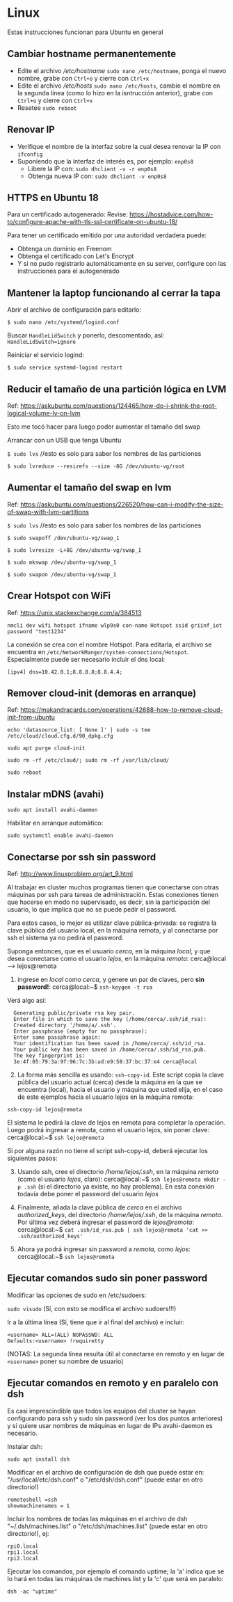 # Linux

Estas instrucciones funcionan para Ubuntu en general

## Cambiar hostname permanentemente

- Edite el archivo */etc/hostname* `sudo nano /etc/hostname`, ponga el nuevo nombre, grabe con `Ctrl+o` y cierre con `Ctrl+x`
- Edite el archivo */etc/hosts* `sudo nano /etc/hosts`, cambie el nombre en la segunda línea (como lo hizo en la isntrucción anterior), grabe con `Ctrl+o` y cierre con `Ctrl+x`
- Resetee `sudo reboot`

## Renovar IP

- Verifique el nombre de la interfaz sobre la cual desea renovar la IP con `ifconfig`
- Suponiendo que la interfaz de interés es, por ejemplo: `enp0s8`
  - Libere la IP con: `sudo dhclient -v -r enp0s8`
  - Obtenga nueva IP con: `sudo dhclient -v enp0s8`

## HTTPS en Ubuntu 18

Para un certificado autogenerado:
Revise: https://hostadvice.com/how-to/configure-apache-with-tls-ssl-certificate-on-ubuntu-18/

Para tener un certificado emitido por una autoridad verdadera puede:
- Obtenga un dominio en Freenom
- Obtenga el certificado con Let's Encrypt
- Y si no pudo registrarlo automáticamente en su server, configure con las instrucciones para el autogenerado

## Mantener la laptop funcionando al cerrar la tapa

Abrir el archivo de configuración para editarlo:

`$ sudo nano /etc/systemd/logind.conf`

Buscar `HandleLidSwitch` y ponerlo, descomentado, así: `HandleLidSwitch=ignore`

Reiniciar el servicio logind:

`$ sudo service systemd-logind restart`

## Reducir el tamaño de una partición lógica en LVM

Ref: https://askubuntu.com/questions/124465/how-do-i-shrink-the-root-logical-volume-lv-on-lvm

Esto me tocó hacer para luego poder aumentar el tamaño del swap

Arrancar con un USB que tenga Ubuntu

`$ sudo lvs` //esto es solo para saber los nombres de las particiones

`$ sudo lvreduce --resizefs --size -8G /dev/ubuntu-vg/root`


## Aumentar el tamaño del swap en lvm

Ref: https://askubuntu.com/questions/226520/how-can-i-modify-the-size-of-swap-with-lvm-partitions

`$ sudo lvs` //esto es solo para saber los nombres de las particiones

`$ sudo swapoff /dev/ubuntu-vg/swap_1`

`$ sudo lvresize -L+8G /dev/ubuntu-vg/swap_1`

`$ sudo mkswap /dev/ubuntu-vg/swap_1`

`$ sudo swapon /dev/ubuntu-vg/swap_1`

## Crear Hotspot con WiFi

Ref: https://unix.stackexchange.com/a/384513

`nmcli dev wifi hotspot ifname wlp9s0 con-name Hotspot ssid griinf_iot password "test1234"`

La conexión se crea con el nombre Hotspot. Para editarla, el archivo se encuentra en `/etc/NetworkManger/system-connections/Hotspot`. Especialmente puede ser necesario incluir el dns local:

`[ipv4]
dns=10.42.0.1;8.8.8.8;8.8.4.4;`

## Remover cloud-init (demoras en arranque)

Ref: https://makandracards.com/operations/42688-how-to-remove-cloud-init-from-ubuntu

`echo 'datasource_list: [ None ]' | sudo -s tee /etc/cloud/cloud.cfg.d/90_dpkg.cfg`

`sudo apt purge cloud-init`

`sudo rm -rf /etc/cloud/; sudo rm -rf /var/lib/cloud/`

`sudo reboot`

## Instalar mDNS (avahi)

`sudo apt install avahi-daemon`

Habilitar en arranque automàtico:

`sudo systemctl enable avahi-daemon`

## Conectarse por ssh sin password

Ref: http://www.linuxproblem.org/art_9.html

Al trabajar en cluster muchos programas tienen que conectarse con otras máquinas por ssh para tareas de administración. Estas conexiones tienen que hacerse en modo no supervisado, es decir, sin la participación del usuario, lo que implica que no se puede pedir el password.

Para estos casos, lo mejor es utilizar clave pública-privada: se registra la clave pública del usuario local, en la máquina remota, y al conectarse por ssh el sistema ya no pedirá el password.

Suponga entonces, que es el usuario *cerca*, en la máquina *local*, y que desea conectarse como el usuario *lejos*, en la máquina *remota*: cerca@local --> lejos@remota

1) ingrese en *local* como *cerca*, y genere un par de claves, pero **sin password!**: cerca@local:~$ `ssh-keygen -t rsa`

Verá algo así:
```
  Generating public/private rsa key pair.
  Enter file in which to save the key (/home/cerca/.ssh/id_rsa): 
  Created directory '/home/a/.ssh'.
  Enter passphrase (empty for no passphrase): 
  Enter same passphrase again: 
  Your identification has been saved in /home/cerca/.ssh/id_rsa.
  Your public key has been saved in /home/cerca/.ssh/id_rsa.pub.
  The key fingerprint is:
  3e:4f:05:79:3a:9f:96:7c:3b:ad:e9:58:37:bc:37:e4 cerca@local
```
2) La forma más sencilla es usando: `ssh-copy-id`. Este script copia la clave pública del usuario actual (cerca) desde la máquina en la que se encuentra (local), hacia el usuario y máquina que usted elija, en el caso de este ejemplos hacia el usuario lejos en la máquina remota:

`ssh-copy-id lejos@remota`

El sistema le pedirá la clave de lejos en remota para completar la operación. Luego podrá ingresar a remota, como el usuario lejos, sin poner clave: cerca@local:~$ `ssh lejos@remota`

Si por alguna razón no tiene el script ssh-copy-id, deberá ejecutar los siguientes pasos:

3) Usando ssh, cree el directorio */home/lejos/.ssh*, en la máquina *remota* (como el usuario *lejos*, claro): cerca@local:~$ `ssh lejos@remota mkdir -p .ssh` (si el directorio ya existe, no hay problema). En esta conexión todavía debe poner el password del usuario *lejos*

4) Finalmente, añada la clave pública de *cerca* en el archivo *authorized_keys*, del directorio */home/lejos/.ssh*, de la máquina *remota*. Por última vez deberá ingresar el password de *lejos@remota*: cerca@local:~$ `cat .ssh/id_rsa.pub | ssh lejos@remota 'cat >> .ssh/authorized_keys'`

5) Ahora ya podrá ingresar sin password a *remota*, como *lejos*: cerca@local:~$ `ssh lejos@remota`

## Ejecutar comandos sudo sin poner password

Modificar las opciones de sudo en /etc/sudoers:

`sudo visudo` (Sí, con esto se modifica el archivo sudoers!!!)

Ir a la última línea (Sí, tiene que ir al final del archivo) e incluir:
```
<username> ALL=(ALL) NOPASSWD: ALL
Defaults:<username>	!requiretty
```
(NOTAS: La segunda línea resulta útil al conectarse en remoto y en lugar de `<username>` poner su nombre de usuario)

## Ejecutar comandos en remoto y en paralelo con dsh

Es casi imprescindible que todos los equipos del cluster se hayan configurando para ssh y sudo sin password (ver los dos puntos anteriores) y si quiere usar nombres de máquinas en lugar de IPs avahi-daemon es necesario.

Instalar dsh:

`sudo apt install dsh`

Modificar en el archivo de configuración de dsh que puede estar en: "/usr/local/etc/dsh.conf" o "/etc/dsh/dsh.conf" (puede estar en otro directorio!)
```
remoteshell =ssh  
showmachinenames = 1
```
Incluir los nombres de todas las máquinas en el archivo de dsh "~/.dsh/machines.list" o "/etc/dsh/machines.list" (puede estar en otro directorio!), ej:
```
rpi0.local
rpi1.local
rpi2.local
```
Ejecutar los comandos, por ejemplo el comando uptime; la 'a' indica que se lo hará en todas las máquinas de machines.list y la 'c' que será en paralelo:

`dsh -ac "uptime"`
